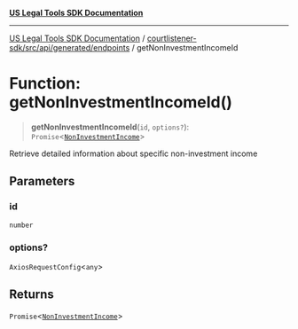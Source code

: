 [**US Legal Tools SDK Documentation**](../../../../../../README.md)

***

[US Legal Tools SDK Documentation](../../../../../../README.md) / [courtlistener-sdk/src/api/generated/endpoints](../README.md) / getNonInvestmentIncomeId

# Function: getNonInvestmentIncomeId()

> **getNonInvestmentIncomeId**(`id`, `options?`): `Promise`\<[`NonInvestmentIncome`](../../model/interfaces/NonInvestmentIncome.md)\>

Retrieve detailed information about specific non-investment income

## Parameters

### id

`number`

### options?

`AxiosRequestConfig`\<`any`\>

## Returns

`Promise`\<[`NonInvestmentIncome`](../../model/interfaces/NonInvestmentIncome.md)\>
